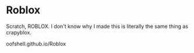# Roblox
Scratch, ROBLOX. I don't know why I made this is literally the same thing as crapyblox.

oofshell.github.io/Roblox
